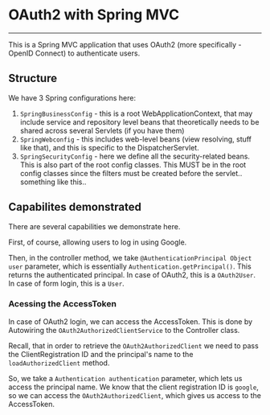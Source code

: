 # OAuth2 with Spring MVC
---

This is a Spring MVC application that uses OAuth2 (more specifically - OpenID Connect) to authenticate users.

## Structure
We have 3 Spring configurations here:
1. `SpringBusinessConfig` - this is a root WebApplicationContext, that may include service and repository level beans that
theoretically needs to be shared across several Servlets (if you have them)
2. `SpringWebconfig` - this includes web-level beans (view resolving, stuff like that), and this is specific to the DispatcherServlet.
3. `SpringSecurityConfig` - here we define all the security-related beans. This is also part of the root config classes. This MUST be in the root config classes
since the filters must be created before the servlet.. something like this..

## Capabilites demonstrated
There are several capabilities we demonstrate here.

First, of course, allowing users to log in using Google. 

Then, in the controller method, we take `@AuthenticationPrincipal Object user` parameter, which is essentially `Authentication.getPrincipal()`. This returns the 
authenticated principal.  In case of OAuth2, this is a `OAuth2User`. In case of form login, this is a `User`.

### Acessing the AccessToken
In case of OAuth2 login, we can access the AccessToken. This is done by Autowiring the `OAuth2AuthorizedClientService` to the Controller class.

Recall, that in order to retrieve the `OAuth2AuthorizedClient` we need to pass the ClientRegistration ID and the principal's name to the `loadAuthorizedClient` method.

So, we take a `Authentication authentication` parameter, which lets us access the principal name. We know that the client registration ID is `google`, so we can access
the `OAuth2AuthorizedClient`, which gives us access to the AccessToken.
